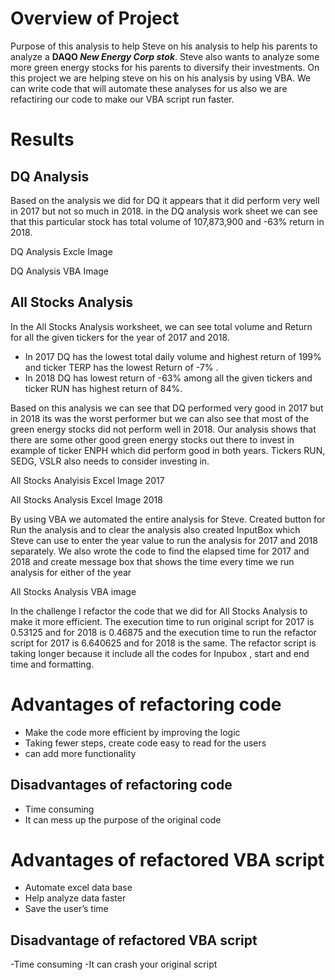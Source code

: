 # Overview of Project
Purpose of this analysis to help Steve on his analysis to help his parents to analyze a **DAQO _New Energy Corp stok_**.
Steve also wants to analyze some more green energy stocks for his parents to diversify their investments. On this project we are helping steve on his 
on his analysis by using VBA. We can write code that will automate these analyses for us also we are refactiring our code to make our VBA script run faster.

# Results
## DQ Analysis
Based on the analysis we did for DQ it appears that it did perform very well in 2017 but not so much in 2018. in the DQ analysis work sheet we can see that this
particular stock has total volume of 107,873,900 and -63% return in 2018. 

DQ Analysis Excle Image

DQ Analysis VBA Image

## All Stocks Analysis
In the All Stocks Analysis worksheet, we can see total volume and Return for all the given tickers for the year of 2017 and 2018. 
-	In 2017 DQ has the lowest total daily volume and highest return of 199% and ticker TERP has the lowest Return of -7% . 
-	In 2018 DQ has lowest return of -63% among all the given tickers and ticker RUN has highest return of 84%. 

Based on this analysis we can see that DQ performed very good in 2017 but in 2018 its was the worst performer but we can also see that most of the green energy
stocks did not perform well in 2018.  Our analysis shows that there are some other good green energy stocks out there to invest in example of ticker ENPH which
did perform good in both years. Tickers RUN, SEDG, VSLR also needs to consider investing in.

All Stocks Analyisis Excel Image 2017

All Stocks Analysis Excel Image 2018

By using VBA we automated the entire analysis for Steve. Created button for Run the analysis and to clear the analysis also created InputBox  which  Steve can 
use to enter the year value to run the analysis for 2017 and 2018 separately. We also wrote the code to find the elapsed time for 2017 and 2018 and create 
message box that shows the time every time we run analysis for either of the year

All Stocks Analysis VBA image

In the challenge I refactor the code that we did for All Stocks Analysis to make it more efficient. 
        The execution time to run original script for 2017 is 0.53125 and for 2018 is 0.46875 and the execution time to run the refactor script for 2017 is 
        6.640625 and for 2018 is the same.
The refactor script is taking longer because it include all the codes for Inpubox ,  start and end time and formatting. 

# Advantages of refactoring code
- Make the code more efficient by improving the logic
- Taking fewer steps, create code easy to read for the users 
- can add more functionality

## Disadvantages of refactoring code
-	Time consuming
-	It can mess up the purpose of the original code

# Advantages of refactored VBA script
-	Automate excel data base
-	Help analyze data faster 
-	Save the user’s time

## Disadvantage of refactored VBA script
-Time consuming
-It can crash your original script







